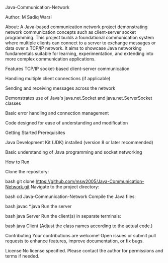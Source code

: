 Java-Communication-Network


Author: M Sadiq Warsi

About:
A Java-based communication network project demonstrating network communication concepts such as client-server socket programming. This project builds a foundational communication system where multiple clients can connect to a server to exchange messages or data over a TCP/IP network. It aims to showcase Java networking fundamentals suitable for learning, experimentation, and extending into more complex communication applications.

Features
TCP/IP socket-based client-server communication

Handling multiple client connections (if applicable)

 
Sending and receiving messages across the network

Demonstrates use of Java's java.net.Socket and java.net.ServerSocket classes

Basic error handling and connection management

Code designed for ease of understanding and modification

Getting Started
Prerequisites

Java Development Kit (JDK) installed (version 8 or later recommended)

Basic understanding of Java programming and socket networking

How to Run

Clone the repository:

bash
git clone https://github.com/msw2005/Java-Communication-Network.git
Navigate to the project directory:

bash
cd Java-Communication-Network
Compile the Java files:

bash
javac *.java
Run the server

bash
java Server
Run the client(s) in separate terminals:

bash
java Client
(Adjust the class names according to the actual code.)

Contributing
Your contributions are welcome! Open issues or submit pull requests to enhance features, improve documentation, or fix bugs.

License
No license specified. Please contact the author for permissions and terms if needed.
